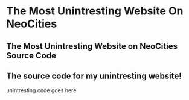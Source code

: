 # The Most Unintresting Website On NeoCities
The Most Unintresting Website on NeoCities Source Code
----------------------------

<h2>The source code for my unintresting website!</h2>
<p>unintresting code goes here</p>
